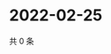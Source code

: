 # 2022-02-25

共 0 条

<!-- BEGIN WEIBO -->
<!-- 最后更新时间 Fri Feb 25 2022 19:12:23 GMT+0800 (China Standard Time) -->

<!-- END WEIBO -->
